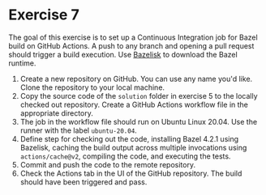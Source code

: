 # Exercise 7

The goal of this exercise is to set up a Continuous Integration job for Bazel build on GitHub Actions. A push to any branch and opening a pull request should trigger a build execution. Use [Bazelisk](https://github.com/bazelbuild/bazelisk) to download the Bazel runtime.

1. Create a new repository on GitHub. You can use any name you'd like. Clone the repository to your local machine.
2. Copy the source code of the `solution` folder in exercise 5 to the locally checked out repository. Create a GitHub Actions workflow file in the appropriate directory.
3. The job in the workflow file should run on Ubuntu Linux 20.04. Use the runner with the label `ubuntu-20.04`.
4. Define step for checking out the code, installing Bazel 4.2.1 using Bazelisk, caching the build output across multiple invocations using `actions/cache@v2`, compiling the code, and executing the tests.
5. Commit and push the code to the remote repository.
6. Check the Actions tab in the UI of the GitHub repository. The build should have been triggered and pass.